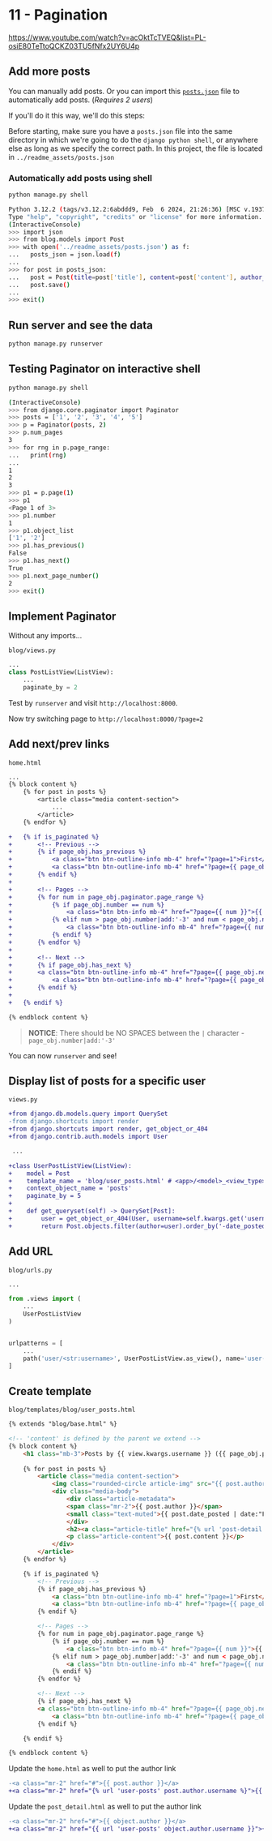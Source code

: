 # 11 - Pagination

https://www.youtube.com/watch?v=acOktTcTVEQ&list=PL-osiE80TeTtoQCKZ03TU5fNfx2UY6U4p

## Add more posts

You can manually add posts. Or you can import this [`posts.json`](./readme_assets/posts.json) file to automatically add posts. (_Requires 2 users_)

If you'll do it this way, we'll do this steps:

Before starting, make sure you have a `posts.json` file into the same directory in which we're going to do the `django python shell`, or anywhere else as long as we specify the correct path. In this project, the file is located in `../readme_assets/posts.json`

### Automatically add posts using shell

```bash
python manage.py shell
```

```bash
Python 3.12.2 (tags/v3.12.2:6abddd9, Feb  6 2024, 21:26:36) [MSC v.1937 64 bit (AMD64)] on win32
Type "help", "copyright", "credits" or "license" for more information.
(InteractiveConsole)
>>> import json
>>> from blog.models import Post
>>> with open('../readme_assets/posts.json') as f:
...   posts_json = json.load(f)
...
>>> for post in posts_json:
...   post = Post(title=post['title'], content=post['content'], author_id=post['user_id'])
...   post.save()
...
>>> exit()
```

## Run server and see the data

```bash
python manage.py runserver
```

## Testing Paginator on interactive shell

```bash
python manage.py shell
```

```bash
(InteractiveConsole)
>>> from django.core.paginator import Paginator
>>> posts = ['1', '2', '3', '4', '5']
>>> p = Paginator(posts, 2)
>>> p.num_pages
3
>>> for rng in p.page_range:
...   print(rng)
...
1
2
3
>>> p1 = p.page(1)
>>> p1
<Page 1 of 3>
>>> p1.number
1
>>> p1.object_list
['1', '2']
>>> p1.has_previous()
False
>>> p1.has_next()
True
>>> p1.next_page_number()
2
>>> exit()
```

## Implement Paginator

Without any imports...

`blog/views.py`

```py
...
class PostListView(ListView):
    ...
    paginate_by = 2
```

Test by `runserver` and visit `http://localhost:8000`.

Now try switching page to `http://localhost:8000/?page=2`

## Add next/prev links

`home.html`

```diff
...
{% block content %}
    {% for post in posts %}
        <article class="media content-section">
            ...
        </article>
    {% endfor %}

+   {% if is_paginated %}
+       <!-- Previous -->
+       {% if page_obj.has_previous %}
+           <a class="btn btn-outline-info mb-4" href="?page=1">First</a>
+           <a class="btn btn-outline-info mb-4" href="?page={{ page_obj.previous_page_number }}">Previous</a>
+       {% endif %}
+
+       <!-- Pages -->
+       {% for num in page_obj.paginator.page_range %}
+           {% if page_obj.number == num %}
+               <a class="btn btn-info mb-4" href="?page={{ num }}">{{ num }}</a>
+           {% elif num > page_obj.number|add:'-3' and num < page_obj.number|add:'3' %}
+               <a class="btn btn-outline-info mb-4" href="?page={{ num }}">{{ num }}</a>
+           {% endif %}
+       {% endfor %}
+
+       <!-- Next -->
+       {% if page_obj.has_next %}
+       <a class="btn btn-outline-info mb-4" href="?page={{ page_obj.next_page_number }}">Next</a>
+           <a class="btn btn-outline-info mb-4" href="?page={{ page_obj.paginator.num_pages }}">Last</a>
+       {% endif %}
+
+   {% endif %}

{% endblock content %}
```

> **NOTICE**: There should be NO SPACES between the `|` character - `page_obj.number|add:'-3'`

You can now `runserver` and see!

## Display list of posts for a specific user

`views.py`

```diff
+from django.db.models.query import QuerySet
-from django.shortcuts import render
+from django.shortcuts import render, get_object_or_404
+from django.contrib.auth.models import User

 ...

+class UserPostListView(ListView):
+    model = Post
+    template_name = 'blog/user_posts.html' # <app>/<model>_<view_type>.html
+    context_object_name = 'posts'
+    paginate_by = 5
+
+    def get_queryset(self) -> QuerySet[Post]:
+        user = get_object_or_404(User, username=self.kwargs.get('username'))
+        return Post.objects.filter(author=user).order_by('-date_posted')
```

## Add URL

`blog/urls.py`

```py
...

from .views import (
    ...
    UserPostListView
)


urlpatterns = [
    ...
    path('user/<str:username>', UserPostListView.as_view(), name='user-posts'),
]
```

## Create template

`blog/templates/blog/user_posts.html`

<!-- prettier-ignore -->
```html
{% extends "blog/base.html" %}

<!-- 'content' is defined by the parent we extend -->
{% block content %}
    <h1 class="mb-3">Posts by {{ view.kwargs.username }} ({{ page_obj.paginator.count }})</h1>
    
    {% for post in posts %}
        <article class="media content-section">
            <img class="rounded-circle article-img" src="{{ post.author.profile.image.url }}" />
            <div class="media-body">
                <div class="article-metadata">
                <span class="mr-2">{{ post.author }}</span>
                <small class="text-muted">{{ post.date_posted | date:"F d, Y" }}</small>
                </div>
                <h2><a class="article-title" href="{% url 'post-detail' post.id %}">{{ post.title }}</a></h2>
                <p class="article-content">{{ post.content }}</p>
            </div>
        </article>
    {% endfor %}

    {% if is_paginated %}
        <!-- Previous -->
        {% if page_obj.has_previous %}
            <a class="btn btn-outline-info mb-4" href="?page=1">First</a>
            <a class="btn btn-outline-info mb-4" href="?page={{ page_obj.previous_page_number }}">Previous</a>
        {% endif %}

        <!-- Pages -->
        {% for num in page_obj.paginator.page_range %}
            {% if page_obj.number == num %}
                <a class="btn btn-info mb-4" href="?page={{ num }}">{{ num }}</a>
            {% elif num > page_obj.number|add:'-3' and num < page_obj.number|add:'3' %}
                <a class="btn btn-outline-info mb-4" href="?page={{ num }}">{{ num }}</a>
            {% endif %}
        {% endfor %}

        <!-- Next -->
        {% if page_obj.has_next %}
        <a class="btn btn-outline-info mb-4" href="?page={{ page_obj.next_page_number }}">Next</a>
            <a class="btn btn-outline-info mb-4" href="?page={{ page_obj.paginator.num_pages }}">Last</a>
        {% endif %}

    {% endif %}

{% endblock content %}
```

Update the `home.html` as well to put the author link

```diff
-<a class="mr-2" href="#">{{ post.author }}</a>
+<a class="mr-2" href="{% url 'user-posts' post.author.username %}">{{ post.author }}</a>
```

Update the `post_detail.html` as well to put the author link

```diff
-<a class="mr-2" href="#">{{ object.author }}</a>
+<a class="mr-2" href="{{ url 'user-posts' object.author.username }}">{{ object.author }}</a>
```
